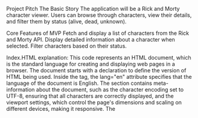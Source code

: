 Project Pitch
The Basic Story
The application will be a Rick and Morty character viewer. Users can browse through characters, view their details, and filter them by status (alive, dead, unknown).

Core Features of MVP
Fetch and display a list of characters from the Rick and Morty API.
Display detailed information about a character when selected.
Filter characters based on their status.

Index.HTML explanation:
This code represents an HTML document, which is the standard language for creating and displaying web pages in a browser. The document starts with a <!DOCTYPE html> declaration to define the version of HTML being used. Inside the <html> tag, the lang="en" attribute specifies that the language of the document is English. The <head> section contains meta-information about the document, such as the character encoding set to UTF-8, ensuring that all characters are correctly displayed, and the viewport settings, which control the page's dimensions and scaling on different devices, making it responsive. The <title> tag sets the title of the webpage as "Rick and Morty Character Viewer," which appears on the browser tab. Within the <style> tags, some CSS (Cascading Style Sheets) is included to style the elements on the page. For example, the body is styled to use the Arial font, and the #character-list is set to display its child elements in a flexible layout that wraps onto the next line if there isn't enough space. The .character class adds a border, margin, padding, and width to each character's container, and ensures that images inside these containers do not exceed their width. The #character-details is given a top margin to space it from the content above.

The <body> section contains the main content of the webpage. An <h1> tag displays a heading with the text "Rick and Morty Character Viewer". An input field of type text with the id search-input is provided, allowing users to filter characters by their status. Two empty <div> elements, #character-list and #character-details, are placeholders where JavaScript will dynamically insert content: the list of characters and the details of a selected character, respectively. Finally, the <script> tag at the bottom of the body links to an external JavaScript file (index.js) that will add functionality to the page, such as fetching data from an API and handling user interactions. This structure and layout make the page both functional and aesthetically pleasing while providing interactivity through embedded and external scripts.

Index.JS explanation:





